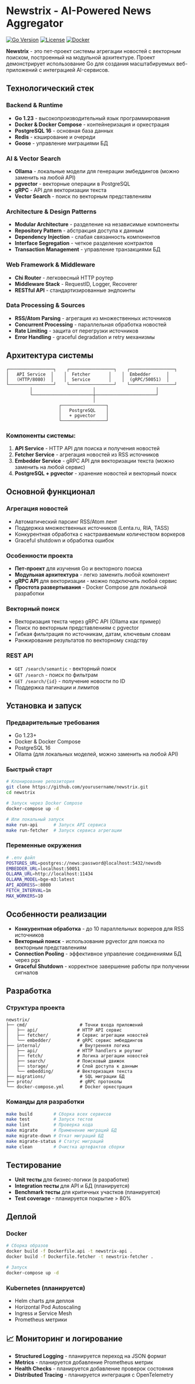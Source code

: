# Newstrix - AI-Powered News Aggregator

[![Go Version](https://img.shields.io/badge/Go-1.23+-blue.svg)](https://golang.org)
[![License](https://img.shields.io/badge/License-MIT-green.svg)](LICENSE)
[![Docker](https://img.shields.io/badge/Docker-Ready-blue.svg)](https://docker.com)

**Newstrix** - это пет-проект системы агрегации новостей с векторным поиском, построенный на модульной архитектуре. Проект демонстрирует использование Go для создания масштабируемых веб-приложений с интеграцией AI-сервисов.

##  Технологический стек

### **Backend & Runtime**
- **Go 1.23** - высокопроизводительный язык программирования
- **Docker & Docker Compose** - контейнеризация и оркестрация
- **PostgreSQL 16** - основная база данных
- **Redis** - кэширование и очереди
- **Goose** - управление миграциями БД

### **AI & Vector Search**
- **Ollama** - локальные модели для генерации эмбеддингов (можно заменить на любой API)
- **pgvector** - векторные операции в PostgreSQL
- **gRPC** - API для векторизации текста
- **Vector Search** - поиск по векторным представлениям

### **Architecture & Design Patterns**
- **Modular Architecture** - разделение на независимые компоненты
- **Repository Pattern** - абстракция доступа к данным
- **Dependency Injection** - слабая связанность компонентов
- **Interface Segregation** - четкое разделение контрактов
- **Transaction Management** - управление транзакциями БД

### **Web Framework & Middleware**
- **Chi Router** - легковесный HTTP роутер
- **Middleware Stack** - RequestID, Logger, Recoverer
- **RESTful API** - стандартизированные эндпоинты

### **Data Processing & Sources**
- **RSS/Atom Parsing** - агрегация из множественных источников
- **Concurrent Processing** - параллельная обработка новостей
- **Rate Limiting** - защита от перегрузки источников
- **Error Handling** - graceful degradation и retry механизмы

##  Архитектура системы

```
┌─────────────────┐    ┌─────────────────┐    ┌─────────────────┐
│   API Service  │    │  Fetcher       │    │  Embedder      │
│   (HTTP/8080)  │    │  Service       │    │  (gRPC/50051)  │
└─────────────────┘    └─────────────────┘    └─────────────────┘
         │                       │                       │
         └───────────────────────┼───────────────────────┘
                                 │
                    ┌─────────────────┐
                    │   PostgreSQL    │
                    │   + pgvector    │
                    └─────────────────┘
```

### **Компоненты системы:**

1. **API Service** - HTTP API для поиска и получения новостей
2. **Fetcher Service** - агрегация новостей из RSS источников  
3. **Embedder Service** - gRPC API для векторизации текста (можно заменить на любой сервис)
4. **PostgreSQL + pgvector** - хранение новостей и векторный поиск

##  Основной функционал

### **Агрегация новостей**
- Автоматический парсинг RSS/Atom лент
- Поддержка множественных источников (Lenta.ru, RIA, TASS)
- Конкурентная обработка с настраиваемым количеством воркеров
- Graceful shutdown и обработка ошибок

### **Особенности проекта**
- **Пет-проект** для изучения Go и векторного поиска
- **Модульная архитектура** - легко заменить любой компонент
- **gRPC API** для векторизации - можно подключить любой сервис
- **Простота развертывания** - Docker Compose для локальной разработки

### **Векторный поиск**
- Векторизация текста через gRPC API (Ollama как пример)
- Поиск по векторным представлениям с pgvector
- Гибкая фильтрация по источникам, датам, ключевым словам
- Ранжирование результатов по векторному сходству

### **REST API**
- `GET /search/semantic` - векторный поиск
- `GET /search` - поиск по фильтрам
- `GET /search/{id}` - получение новости по ID
- Поддержка пагинации и лимитов

##  Установка и запуск

### **Предварительные требования**
- Go 1.23+
- Docker & Docker Compose
- PostgreSQL 16
- Ollama (для локальных моделей, можно заменить на любой API)

### **Быстрый старт**
```bash
# Клонирование репозитория
git clone https://github.com/yourusername/newstrix.git
cd newstrix

# Запуск через Docker Compose
docker-compose up -d

# Или локальный запуск
make run-api      # Запуск API сервиса
make run-fetcher  # Запуск сервиса агрегации
```

### **Переменные окружения**
```bash
# .env файл
POSTGRES_URL=postgres://news:password@localhost:5432/newsdb
EMBEDDER_URL=localhost:50051
OLLAMA_URL=http://localhost:11434
OLLAMA_MODEL=bge-m3:latest
API_ADDRESS=:8080
FETCH_INTERVAL=1m
MAX_WORKERS=10
```

##  Особенности реализации

- **Конкурентная обработка** - до 10 параллельных воркеров для RSS источников
- **Векторный поиск** - использование pgvector для поиска по векторным представлениям
- **Connection Pooling** - эффективное управление соединениями БД через pgx
- **Graceful Shutdown** - корректное завершение работы при получении сигналов

##  Разработка

### **Структура проекта**
```
newstrix/
├── cmd/                    # Точки входа приложений
│   ├── api/               # HTTP API сервис
│   ├── fetcher/           # Сервис агрегации новостей
│   └── embedder/          # gRPC сервис эмбеддингов
├── internal/               # Внутренняя логика
│   ├── api/               # HTTP handlers и роутинг
│   ├── fetch/             # Логика агрегации новостей
│   ├── search/            # Поисковый движок
│   ├── storage/           # Слой доступа к данным
│   └── embedding/         # Векторизация текста
├── migrations/             # SQL миграции БД
├── proto/                  # gRPC протоколы
└── docker-compose.yml      # Docker оркестрация
```

### **Команды для разработки**
```bash
make build        # Сборка всех сервисов
make test         # Запуск тестов
make lint         # Проверка кода
make migrate      # Применение миграций БД
make migrate-down # Откат миграций БД
make migrate-status # Статус миграций
make clean        # Очистка артефактов сборки
```

##  Тестирование

- **Unit тесты** для бизнес-логики (в разработке)
- **Integration тесты** для API и БД (планируется)
- **Benchmark тесты** для критичных участков (планируется)
- **Test coverage** - планируется покрытие > 80%

##  Деплой

### **Docker**
```bash
# Сборка образов
docker build -f Dockerfile.api -t newstrix-api .
docker build -f Dockerfile.fetcher -t newstrix-fetcher .

# Запуск
docker-compose up -d
```

### **Kubernetes** (планируется)
- Helm charts для деплоя
- Horizontal Pod Autoscaling
- Ingress и Service Mesh
- Prometheus метрики

## 📈 Мониторинг и логирование

- **Structured Logging** - планируется переход на JSON формат
- **Metrics** - планируется добавление Prometheus метрик
- **Health Checks** - планируется добавление проверок состояния
- **Distributed Tracing** - планируется интеграция с OpenTelemetry
